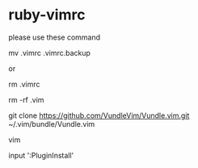 # ruby-vimrc

please use these command

mv .vimrc .vimrc.backup

or

rm .vimrc

rm -rf .vim

git clone https://github.com/VundleVim/Vundle.vim.git ~/.vim/bundle/Vundle.vim


vim 

input ':PluginInstall'
